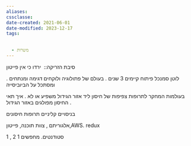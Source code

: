 ```yaml
---
aliases: 
cssclasse: 
date-created: 2021-06-01
date-modified: 2023-12-17
tags:
  
  
  - משרות
---
```

סיבת הזריקה::  ירדו כי אין פייטון

לוטן סמנכל פיתוח
קיימים 3 שנים .
בעולם של פתולוגיה ולוקחים דגימה ומנתחים .
ומסתכל על הביוביסייה

בעולמות המחקר לתרופות
צפיפות של חיסון ליד אזור הגידול משפיע או לא .
איך תאי החיסון מפולגים באזור הגידול .

בניסויים קליניים
תרופות חיסונים

אלגוריתם , צוות תוכנה,
פייטון,AWS.
redux

1  , 2 סטודנטים.
מחפשים 1
